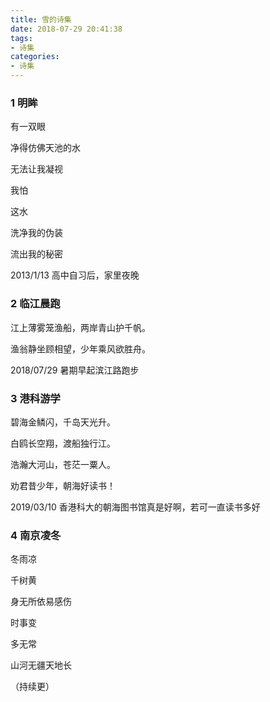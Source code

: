 ```yaml
---
title: 雪的诗集
date: 2018-07-29 20:41:38
tags:
- 诗集
categories:
- 诗集
---
```


### 1 明眸

有一双眼 

净得仿佛天池的水 

无法让我凝视 

我怕 

这水 

洗净我的伪装 

流出我的秘密 

2013/1/13 高中自习后，家里夜晚



### 2 临江晨跑

江上薄雾笼渔船，两岸青山护千帆。

渔翁静坐顾相望，少年乘风欲胜舟。

2018/07/29 暑期早起滨江路跑步



### 3 港科游学

碧海金鳞闪，千岛天光升。 

白鸥长空翔，渡船独行江。 

浩瀚大河山，苍茫一粟人。 

劝君昔少年，朝海好读书！ 

2019/03/10 香港科大的朝海图书馆真是好啊，若可一直读书多好



### 4 南京凌冬

冬雨凉

千树黄

身无所依易感伤

时事变

多无常

山河无疆天地长



（持续更）